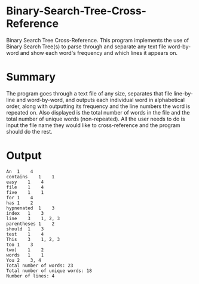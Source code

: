 # Binary-Search-Tree-Cross-Reference
Binary Search Tree Cross-Reference. This program implements the use of Binary Search Tree(s) to parse through and separate any text file word-by-word and show each word's frequency and which lines it appears on.
# Summary
The program goes through a text file of any size, separates that file line-by-line and word-by-word, and outputs each individual word in alphabetical order, along with outputting its frequency and the line numbers the word is repeated on. Also displayed is the total number of words in the file and the total number of unique words (non-repeated). All the user needs to do is input the file name they would like to cross-reference and the program should do the rest.
# Output
```output
An	1	 4
contains	1	 1
easy	1	 4
file	1	 4
five	1	 1
for	1	 4
has	1	 2
hypnenated	1	 3
index	1	 3
line	3	 1, 2, 3
parentheses	1	 2
should	1	 3
test	1	 4
This	3	 1, 2, 3
too	1	 3
two)	1	 2
words	1	 1
You	2	 3, 4
Total number of words: 23
Total number of unique words: 18
Number of lines: 4
